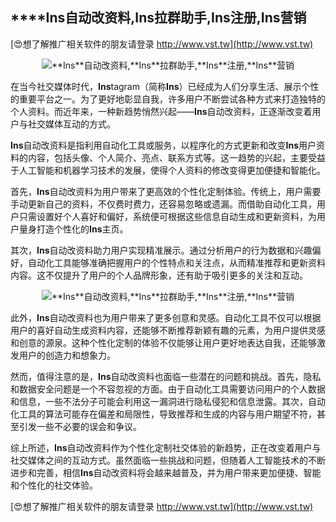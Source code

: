 ## ****Ins**自动改资料,**Ins**拉群助手,**Ins**注册,**Ins**营销**

[😍想了解推广相关软件的朋友请登录 http://www.vst.tw](http://www.vst.tw)

 <center><img src="https://vst.tw/MP4/tuiguang/png/0.png" alt="**Ins**自动改资料,**Ins**拉群助手,**Ins**注册,**Ins**营销"></center>

在当今社交媒体时代，**Ins**tagram（简称**Ins**）已经成为人们分享生活、展示个性的重要平台之一。为了更好地彰显自我，许多用户不断尝试各种方式来打造独特的个人资料。而近年来，一种新趋势悄然兴起——**Ins**自动改资料，正逐渐改变着用户与社交媒体互动的方式。

**Ins**自动改资料是指利用自动化工具或服务，以程序化的方式更新和改变**Ins**用户资料的内容，包括头像、个人简介、亮点、联系方式等。这一趋势的兴起，主要受益于人工智能和机器学习技术的发展，使得个人资料的修改变得更加便捷和智能化。

首先，**Ins**自动改资料为用户带来了更高效的个性化定制体验。传统上，用户需要手动更新自己的资料，不仅费时费力，还容易忽略或遗漏。而借助自动化工具，用户只需设置好个人喜好和偏好，系统便可根据这些信息自动生成和更新资料，为用户量身打造个性化的**Ins**主页。

其次，**Ins**自动改资料助力用户实现精准展示。通过分析用户的行为数据和兴趣偏好，自动化工具能够准确把握用户的个性特点和关注点，从而精准推荐和更新资料内容。这不仅提升了用户的个人品牌形象，还有助于吸引更多的关注和互动。

 <center><img src="https://vst.tw/MP4/tuiguang/png/7.png" alt="**Ins**自动改资料,**Ins**拉群助手,**Ins**注册,**Ins**营销"></center>

此外，**Ins**自动改资料也为用户带来了更多创意和灵感。自动化工具不仅可以根据用户的喜好自动生成资料内容，还能够不断推荐新颖有趣的元素，为用户提供灵感和创意的源泉。这种个性化定制的体验不仅能够让用户更好地表达自我，还能够激发用户的创造力和想象力。

然而，值得注意的是，**Ins**自动改资料也面临一些潜在的问题和挑战。首先，隐私和数据安全问题是一个不容忽视的方面。由于自动化工具需要访问用户的个人数据和信息，一些不法分子可能会利用这一漏洞进行隐私侵犯和信息泄露。其次，自动化工具的算法可能存在偏差和局限性，导致推荐和生成的内容与用户期望不符，甚至引发一些不必要的误会和争议。

综上所述，**Ins**自动改资料作为个性化定制社交体验的新趋势，正在改变着用户与社交媒体之间的互动方式。虽然面临一些挑战和问题，但随着人工智能技术的不断进步和完善，相信**Ins**自动改资料将会越来越普及，并为用户带来更加便捷、智能和个性化的社交体验。

[😍想了解推广相关软件的朋友请登录 http://www.vst.tw](http://www.vst.tw)



